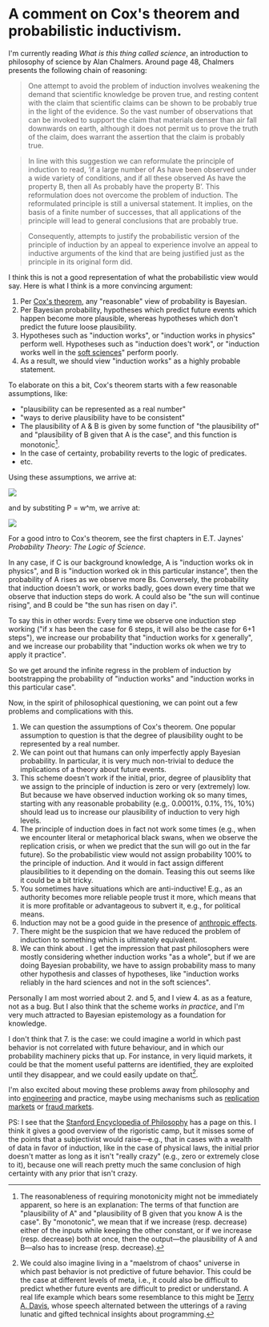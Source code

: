 A comment on Cox's theorem and probabilistic inductivism.
=====================================================================================

I'm currently reading _What is this thing called science_, an introduction to philosophy of science by Alan Chalmers. Around page 48, Chalmers presents the following chain of reasoning:

> One attempt to avoid the problem of induction involves weakening the demand that scientific knowledge be proven true, and resting content with the claim that scientific claims can be shown to be probably true in the light of the evidence. So the vast number of observations that can be invoked to support the claim that materials denser than air fall downwards on earth, although it does not permit us to prove the truth of the claim, does warrant the assertion that the claim is probably true.

> In line with this suggestion we can reformulate the principle of induction to read, ‘if a large number of As have been observed under a wide variety of conditions, and if all these observed As have the property B, then all As probably have the property B’. This reformulation does not overcome the problem of induction. The reformulated principle is still a universal statement. It implies, on the basis of a finite number of successes, that all applications of the principle will lead to general conclusions that are probably true. 

> Consequently, attempts to justify the probabilistic version of the principle of induction by an appeal to experience involve an appeal to inductive arguments of the kind that are being justified just as the principle in its original form did.

I think this is not a good representation of what the probabilistic view would say. Here is what I think is a more convincing argument:

1. Per [Cox's theorem](https://en.wikipedia.org/wiki/Cox%27s_theorem), any "reasonable" view of probability is Bayesian.
2. Per Bayesian probability, hypotheses which predict future events which happen become more plausible, whereas hypotheses which don't predict the future loose plausibility.
3. Hypotheses such as "induction works", or "induction works in physics" perform well. Hypotheses such as "induction does't work", or "induction works well in the [soft sciences](https://en.wikipedia.org/wiki/Replication_crisis)" perform poorly.
4. As a result, we should view "induction works" as a highly probable statement.

To elaborate on this a bit, Cox's theorem starts with a few reasonable assumptions, like:

- "plausibility can be represented as a real number"
- "ways to derive plausibility have to be consistent"
- The plausibility of A & B is given by some function of "the plausibility of" and "plausibility of B given that A is the case", and this function is monotonic[^1].
- In the case of certainty, probability reverts to the logic of predicates.
- etc.

Using these assumptions, we arrive at:

<p><img src="https://i.imgur.com/gkymKm9.png"></p>

and by substiting P = w^m, we arrive at:

<p><img src="https://i.imgur.com/xw3pvyx.png"  class="img-medium-center"></p>

For a good intro to Cox's theorem, see the first chapters in E.T. Jaynes' _Probability Theory: The Logic of Science_.

In any case, if C is our background knowledge, A is "induction works ok in physics", and B is "induction worked ok in this particular instance", then the probability of A rises as we observe more Bs. Conversely, the probability that induction doesn't work, or works badly, goes down every time that we observe that induction steps do work. A could also be "the sun will continue rising", and B could be "the sun has risen on day i".

To say this in other words: Every time we observe one induction step working ("if x has been the case for 6 steps, it will also be the case for 6+1 steps"), we increase our probability that "induction works for x generally", and we increase our probability that "induction works ok when we try to apply it practice".

So we get around the infinite regress in the problem of induction by bootstrapping the probability of "induction works" and "induction works in this particular case".

Now, in the spirit of philosophical questioning, we can point out a few problems and complications with this.

1. We can question the assumptions of Cox's theorem. One popular assumption to question is that the degree of plausibility ought to be represented by a real number.
2. We can point out that humans can only imperfectly apply Bayesian probability. In particular, it is very much non-trivial to deduce the implications of a theory about future events.
3. This scheme doesn't work if the initial, prior, degree of plausiblity that we assign to the principle of induction is zero or very (extremely) low. But because we have observed induction working ok so many times, starting with any reasonable probability (e.g,. 0.0001%, 0.1%, 1%, 10%) should lead us to increase our plausibility of induction to very high levels.
4. The principle of induction does in fact not work some times (e.g., when we encounter literal or metaphorical black swans, when we observe the replication crisis, or when we predict that the sun will go out in the far future). So the probabilistic view would not assign probability 100% to the principle of induction. And it would in fact assign different plausibilities to it depending on the domain. Teasing this out seems like it could be a bit tricky.
5. You sometimes have situations which are anti-inductive! E.g., as an authority becomes more reliable people trust it more, which means that it is more profitable or advantageous to subvert it, e.g., for political means.
6. Induction may not be a good guide in the presence of [anthropic effects](<https://en.wikipedia.org/wiki/Anthropic_Bias_(book)>).
7. There might be the suspicion that we have reduced the problem of induction to something which is ultimately equivalent.
8. We can think about . I get the impression that past philosophers were mostly considering whether induction works "as a whole", but if we are doing Bayesian probability, we have to assign probability mass to many other hypothesis and classes of hypotheses, like "induction works reliably in the hard sciences and not in the soft sciences".

Personally I am most worried about 2. and 5, and I view 4. as as a feature, not as a bug. But I also think that the scheme works _in practice_, and I'm very much attracted to Bayesian epistemology as a foundation for knowledge. 

I don't think that 7. is the case: we could imagine a world in which past behavior is not correlated with future behaviour, and in which our probability machinery picks that up. For instance, in very liquid markets, it could be that the moment useful patterns are identified, they are exploited until they disappear, and we could easily update on that[^2].

I'm also excited about moving these problems away from philosophy and into [engineering](https://en.wikipedia.org/wiki/Information_theory) and practice, maybe using mechanisms such as [replication markets](https://replicationmarkets.com/) or [fraud markets](https://insightprediction.com/m/183/will-ryan-enos-have-a-paper-retracted-in-2022).

PS: I see that the [Stanford Encyclopedia of Philosophy](https://plato.stanford.edu/entries/induction-problem/#BayeSolu) has a page on this. I think it gives a good overview of the rigoristic camp, but it misses some of the points that a subjectivist would raise—e.g., that in cases with a wealth of data in favor of induction, like in the case of physical laws, the initial prior doesn't matter as long as it isn't "really crazy" (e.g., zero or extremely close to it), because one will reach pretty much the same conclusion of high certainty with any prior that isn't crazy.

[^1]: The reasonableness of requiring monotonicity might not be immediately apparent, so here is an explanation: The terms of that function are "plausibility of A" and "plausibility of B given that you know A is the case". By "monotonic", we mean that if we increase (resp. decrease) either of the inputs while keeping the other constant, or if we increase (resp. decrease) both at once, then the output—the plausibility of A and B—also has to increase (resp. decrease). 

[^2]: We could also imagine living in a "maelstrom of chaos" universe in which past behavior is not predictive of future behavior. This could be the case at different levels of meta, i.e., it could also be difficult to predict whether future events are difficult to predict or understand. A real life example which bears some resemblance to this might be [Terry A. Davis](https://en.wikipedia.org/wiki/Terry_A._Davis), whose speech alternated between the utterings of a raving lunatic and gifted technical insights about programming.
